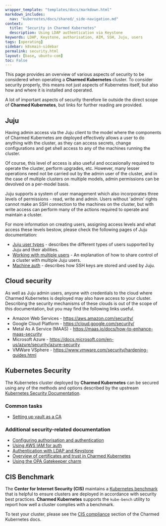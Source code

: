 ```yaml
---
wrapper_template: "templates/docs/markdown.html"
markdown_includes:
  nav: "kubernetes/docs/shared/_side-navigation.md"
context:
  title: "Security in Charmed Kubernetes"
  description: Using LDAP authentication via Keystone
keywords: LDAP, Keystone, authorisation, AIM, SSH, Juju, users
tags: [operating]
sidebar: k8smain-sidebar
permalink: security.html
layout: [base, ubuntu-com]
toc: False
---
```


This page provides an overview of various aspects of security to be considered
when operating a **Charmed Kubernetes** cluster. To consider security properly,
this means not just aspects of Kubernetes itself, but also how and where
it is installed and operated.

A lot of important aspects of security therefore lie outside the direct scope
of **Charmed Kubernetes**, but links for further reading
are provided.

## Juju

Having admin access via the Juju client to the model where the components
of Charmed Kubernetes are deployed effectively allows a user to do
anything with the cluster, as they can access secrets, change configurations
and get shell access to any of the machines running the cluster.

Of course, this level of access is also useful and occasionally required to
operate the cluster, perform upgrades, etc. However, many lesser
operations need not be carried out by the admin user of the cluster, and in the
case of multiple clusters on multiple models, admin permissions can be devolved
on a per-model basis.

Juju supports a system of user management which also incorporates three levels
of permissions - read, write and admin. Users without 'admin' rights cannot
make an SSH connection to the machines on the cluster, but with write access
can perform many of the actions required to operate and maintain a cluster.

For more information on creating users, assigning access levels and what access
these levels bestow, please check the following pages of Juju documentation:

- [Juju user types][juju-user-types] - describes the different types of users
    supported by Juju and their abilities.
- [Working with multiple users][juju-users] - An explanation of how to share control of
    a cluster with multiple Juju users.
- [Machine auth][] - describes how SSH keys are stored and used by Juju.

## Cloud security

As well as Juju admin users, anyone with credentials to the cloud where
Charmed Kubernetes is deployed may also have access to your cluster. Describing
the security mechanisms of these clouds is out of the scope of this
documentation, but you may find the following links useful.

- Amazon Web Services - <https://aws.amazon.com/security/>
- Google Cloud Platform - <https://cloud.google.com/security/>
- Metal As A Service (MAAS) -  <https://maas.io/docs/how-to-enhance-maas-security>
- Microsoft Azure - <https://docs.microsoft.com/en-us/azure/security/azure-security>
- VMWare VSphere - <https://www.vmware.com/security/hardening-guides.html>

## Kubernetes Security

The Kubernetes cluster deployed by **Charmed Kubernetes** can be secured using
any of the methods and options described by the upstream
[Kubernetes Security Documentation][].

### Common tasks

- [Setting up vault as a CA][k8s-vault]

### Additional security-related documentation

- [Configuring authorisation and authentication][k8s-auth]
- [Using AWS IAM for auth][k8s-aws-iam]
- [Authentication with LDAP and Keystone][k8s-ldap]
- [Overview of certificates and trust in Charmed Kubernetes][k8s-trust]
- [Using the OPA Gatekeeper charm][k8s-gatekeeper]

## CIS Benchmark

The **Center for Internet Security (CIS)** maintains a
[Kubernetes benchmark][cis-benchmark] that is helpful to ensure clusters are
deployed in accordance with security best practices. **Charmed Kubernetes**
supports the `kube-bench` utility to report how well a cluster complies
with a benchmark.

To test your cluster, please see the
[CIS compliance][] section of the Charmed Kubernetes docs.

<!-- LINKS -->

[cis-benchmark]: https://www.cisecurity.org/benchmark/kubernetes/
[Kubernetes Security documentation]: https://kubernetes.io/docs/concepts/security/overview/
[Machine auth]: https://documentation.ubuntu.com/juju/3.6/howto/manage-ssh-keys/
[juju-users]: https://documentation.ubuntu.com/juju/3.6/howto/manage-users/
[juju-user-types]: https://documentation.ubuntu.com/juju/3.6/reference/user/
[CIS compliance]: /kubernetes/docs/cis-compliance
[k8s-auth]: /kubernetes/docs/auth
[k8s-aws-iam]: /kubernetes/docs/aws-iam-auth
[k8s-ldap]: /kubernetes/docs/ldap
[k8s-trust]: /kubernetes/docs/certs-and-trust
[k8s-vault]: /kubernetes/docs/using-vault
[k8s-gatekeeper]: /kubernetes/docs/gatekeeper
